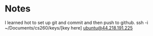 # Notes
I learned hot to set up git and commit and then push to github.
ssh -i ~/Documents/cs260/keys/[key here] ubuntu@44.218.191.225
